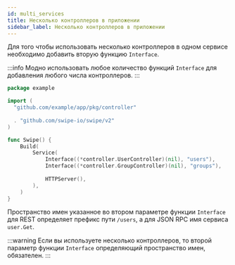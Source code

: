 ```yaml
---
id: multi_services
title: Несколько контроллеров в приложении
sidebar_label: Несколько контроллеров в приложении
---
```


Для того чтобы использовать несколько контроллеров в 
одном сервисе необходимо добавить вторую функцию `Interface`.

:::info
Модно использовать любое количество функций `Interface` для добавления любого числа контроллеров.
:::

```go
package example

import (
  "github.com/example/app/pkg/controller"
  
  . "github.com/swipe-io/swipe/v2"
)

func Swipe() {
    Build(
        Service(
            Interface((*controller.UserController)(nil), "users"),
            Interface((*controller.GroupController)(nil), "groups"),
            
            HTTPServer(),          
        ),
    )
}
```

Пространство имен указанное во втором параметре функции `Interface` для REST определяет префикс пути `/users`,
а для JSON RPC имя сервиса `user.Get`.

:::warning
Если вы используете несколько контроллеров, 
то второй параметр функции `Interface` определяющий пространство имен, обязателен. 
:::


